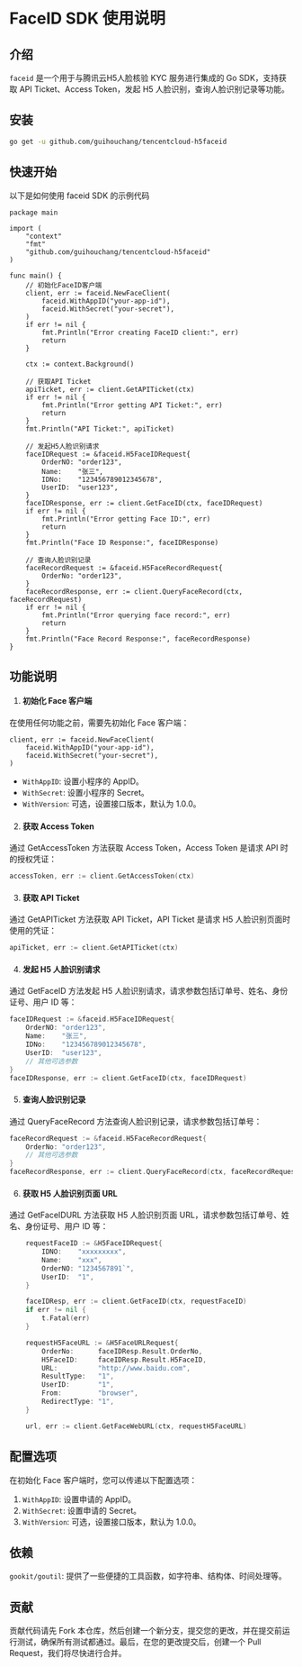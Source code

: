# FaceID SDK 使用说明

## 介绍

`faceid` 是一个用于与腾讯云H5人脸核验 KYC 服务进行集成的 Go SDK，支持获取 API Ticket、Access Token，发起 H5 人脸识别，查询人脸识别记录等功能。

## 安装

```bash
go get -u github.com/guihouchang/tencentcloud-h5faceid
```
## 快速开始
以下是如何使用 faceid SDK 的示例代码
```golang
package main

import (
	"context"
	"fmt"
	"github.com/guihouchang/tencentcloud-h5faceid"
)

func main() {
	// 初始化FaceID客户端
	client, err := faceid.NewFaceClient(
		faceid.WithAppID("your-app-id"),
		faceid.WithSecret("your-secret"),
	)
	if err != nil {
		fmt.Println("Error creating FaceID client:", err)
		return
	}

	ctx := context.Background()

	// 获取API Ticket
	apiTicket, err := client.GetAPITicket(ctx)
	if err != nil {
		fmt.Println("Error getting API Ticket:", err)
		return
	}
	fmt.Println("API Ticket:", apiTicket)

	// 发起H5人脸识别请求
	faceIDRequest := &faceid.H5FaceIDRequest{
		OrderNO: "order123",
		Name:    "张三",
		IDNo:    "123456789012345678",
		UserID:  "user123",
	}
	faceIDResponse, err := client.GetFaceID(ctx, faceIDRequest)
	if err != nil {
		fmt.Println("Error getting Face ID:", err)
		return
	}
	fmt.Println("Face ID Response:", faceIDResponse)

	// 查询人脸识别记录
	faceRecordRequest := &faceid.H5FaceRecordRequest{
		OrderNo: "order123",
	}
	faceRecordResponse, err := client.QueryFaceRecord(ctx, faceRecordRequest)
	if err != nil {
		fmt.Println("Error querying face record:", err)
		return
	}
	fmt.Println("Face Record Response:", faceRecordResponse)
}
```
## 功能说明
1. #### 初始化 Face 客户端

在使用任何功能之前，需要先初始化 Face 客户端：
```golang
client, err := faceid.NewFaceClient(
    faceid.WithAppID("your-app-id"),
    faceid.WithSecret("your-secret"),
)
```
* `WithAppID`: 设置小程序的 AppID。
* `WithSecret`: 设置小程序的 Secret。
* `WithVersion`: 可选，设置接口版本，默认为 1.0.0。
2. #### 获取 Access Token

通过 GetAccessToken 方法获取 Access Token，Access Token 是请求 API 时的授权凭证：
```go
accessToken, err := client.GetAccessToken(ctx)
```
3. #### 获取 API Ticket
通过 GetAPITicket 方法获取 API Ticket，API Ticket 是请求 H5 人脸识别页面时使用的凭证：
```go
apiTicket, err := client.GetAPITicket(ctx)
```
4. #### 发起 H5 人脸识别请求
通过 GetFaceID 方法发起 H5 人脸识别请求，请求参数包括订单号、姓名、身份证号、用户 ID 等：
```go
faceIDRequest := &faceid.H5FaceIDRequest{
    OrderNO: "order123",
    Name:    "张三",
    IDNo:    "123456789012345678",
    UserID:  "user123",
    // 其他可选参数
}
faceIDResponse, err := client.GetFaceID(ctx, faceIDRequest)
```
5. #### 查询人脸识别记录
通过 QueryFaceRecord 方法查询人脸识别记录，请求参数包括订单号：
```go
faceRecordRequest := &faceid.H5FaceRecordRequest{
    OrderNo: "order123",
    // 其他可选参数
}
faceRecordResponse, err := client.QueryFaceRecord(ctx, faceRecordRequest)
```
6. #### 获取 H5 人脸识别页面 URL
通过 GetFaceIDURL 方法获取 H5 人脸识别页面 URL，请求参数包括订单号、姓名、身份证号、用户 ID 等：
```go
    requestFaceID := &H5FaceIDRequest{
		IDNO:    "xxxxxxxxx",
		Name:    "xxx",
		OrderNO: "1234567891`",
		UserID:  "1",
	}

	faceIDResp, err := client.GetFaceID(ctx, requestFaceID)
	if err != nil {
		t.Fatal(err)
	}

	requestH5FaceURL := &H5FaceURLRequest{
		OrderNo:      faceIDResp.Result.OrderNo,
		H5FaceID:     faceIDResp.Result.H5FaceID,
		URL:          "http://www.baidu.com",
		ResultType:   "1",
		UserID:       "1",
		From:         "browser",
		RedirectType: "1",
	}

	url, err := client.GetFaceWebURL(ctx, requestH5FaceURL)
```

## 配置选项
在初始化 Face 客户端时，您可以传递以下配置选项：
1. `WithAppID`: 设置申请的 AppID。
2. `WithSecret`: 设置申请的 Secret。
3. `WithVersion`: 可选，设置接口版本，默认为 1.0.0。

## 依赖
`gookit/goutil`: 提供了一些便捷的工具函数，如字符串、结构体、时间处理等。

## 贡献
贡献代码请先 Fork 本仓库，然后创建一个新分支，提交您的更改，并在提交前运行测试，确保所有测试都通过。最后，在您的更改提交后，创建一个 Pull Request，我们将尽快进行合并。
